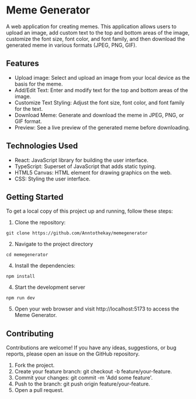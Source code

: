 # Meme Generator

A web application for creating memes. This application allows users to upload an image, add custom text to the top and bottom areas of the image, customize the font size, font color, and font family, and then download the generated meme in various formats (JPEG, PNG, GIF).

## Features

- Upload image: Select and upload an image from your local device as the basis for the meme.
- Add/Edit Text: Enter and modify text for the top and bottom areas of the image.
- Customize Text Styling: Adjust the font size, font color, and font family for the text.
- Download Meme: Generate and download the meme in JPEG, PNG, or GIF format.
- Preview: See a live preview of the generated meme before downloading.

## Technologies Used

- React: JavaScript library for building the user interface.
- TypeScript: Superset of JavaScript that adds static typing.
- HTML5 Canvas: HTML element for drawing graphics on the web.
- CSS: Styling the user interface.

## Getting Started

To get a local copy of this project up and running, follow these steps:

1. Clone the repository:
```shell
git clone https://github.com/Anntothekay/memegenerator
```
   
2. Navigate to the project directory
```shell
cd memegenerator
```
4. Install the dependencies:
```shell
npm install
```
4. Start the development server
```shell
npm run dev
```
5. Open your web browser and visit http://localhost:5173 to access the Meme Generator.

## Contributing
Contributions are welcome! If you have any ideas, suggestions, or bug reports, please open an issue on the GitHub repository.

1. Fork the project.
2. Create your feature branch: git checkout -b feature/your-feature.
3. Commit your changes: git commit -m 'Add some feature'.
4. Push to the branch: git push origin feature/your-feature.
5. Open a pull request.
